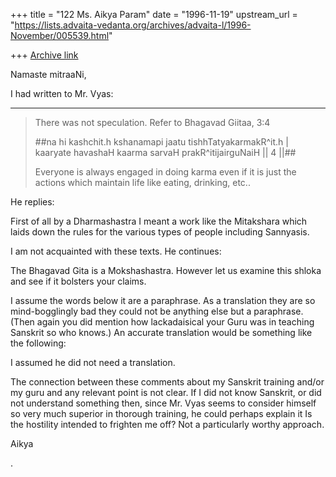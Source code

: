 +++
title = "122 Ms. Aikya Param"
date = "1996-11-19"
upstream_url = "https://lists.advaita-vedanta.org/archives/advaita-l/1996-November/005539.html"

+++
[Archive link](https://lists.advaita-vedanta.org/archives/advaita-l/1996-November/005539.html)

Namaste mitraaNi,

I had written to Mr. Vyas:

----------
> There was not speculation.  Refer to Bhagavad Giitaa, 3:4
>
> ##na hi kashchit.h kshanamapi jaatu tishhTatyakarmakR^it.h |
> kaaryate havashaH kaarma sarvaH prakR^itijairguNaiH || 4 ||##
>
> Everyone is always engaged in doing karma even if it is just
> the actions which maintain life like eating, drinking, etc..
>
He replies:

First of all by a Dharmashastra I meant a work like the Mitakshara which
laids down the rules for the various types of people including Sannyasis.

I am not acquainted with these texts. He continues:

The Bhagavad Gita is a Mokshashastra.  However let us examine this shloka
and see if it bolsters your claims.

I assume the words below it are a paraphrase.  As a translation they are
so mind-bogglingly bad they could not be anything else but a paraphrase.
(Then again you did mention how lackadaisical your Guru was in teaching
Sanskrit so who knows.)  An accurate translation would be something like
the following:

I assumed he did not need a translation.

The connection between these comments about my Sanskrit training
and/or my guru and any relevant point is not clear. If I did not know Sanskrit,
 or did
not understand something then, since Mr. Vyas seems to
consider himself so very much superior in thorough training, he could
perhaps explain it  Is the hostility intended to frighten me off? Not a
particularly worthy approach.

Aikya



.

